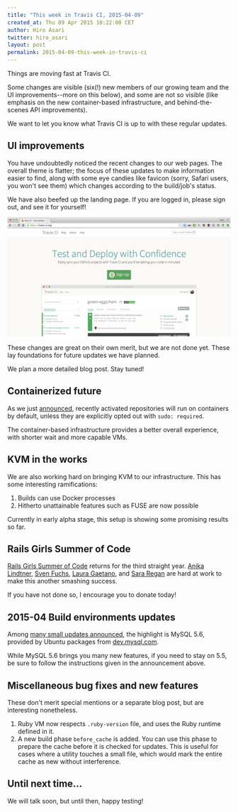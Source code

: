 ```yaml
---
title: "This week in Travis CI, 2015-04-09"
created_at: Thu 09 Apr 2015 10:22:00 CET
author: Hiro Asari
twitter: hiro_asari
layout: post
permalink: 2015-04-09-this-week-in-travis-ci
---
```


Things are moving fast at Travis CI.

Some changes are visible (six(!) new members of our growing team
and the UI improvements--more on this below), and some are not so visible (like emphasis on
the new container-based infrastructure, and behind-the-scenes API improvements).

We want to let you know what Travis CI is up to with these
regular updates.

## UI improvements
You have undoubtedly noticed the recent changes to our web pages.
The overall theme is flatter; the focus of these updates to make
information easier to find, along with some eye candies like favicon (sorry, Safari users, you won't see them)
which changes according to the build/job's status.

We have also beefed up the landing page.
If you are logged in, please sign out, and see it for yourself!

![](/images/landing-page.png)

These changes are great on their own merit, but we are not done yet.
These lay foundations for future updates we have planned.

We plan a more detailed blog post.
Stay tuned!

## Containerized future
As we just [announced](/2015-03-31-docker-default-on-the-way/), recently
activated repositories will run on containers by default, unless they are
explicitly opted out with `sudo: required`.

The container-based infrastructure provides a better overall experience,
with shorter wait and more capable VMs.

## KVM in the works
We are also working hard on bringing KVM to our infrastructure.
This has some interesting ramifications:

1. Builds can use Docker processes
2. Hitherto unattainable features such as FUSE are now possible

Currently in early alpha stage, this setup is showing some promising results so far.

## Rails Girls Summer of Code
[Rails Girls Summer of Code](http://railsgirlssummerofcode.org/) returns for the third straight year.
[Anika Lindtner](https://twitter.com/langziehohr), [Sven Fuchs](https://twitter.com/svenfuchs),
[Laura Gaetano](https://twitter.com/alicetragedy),
and [Sara Regan](https://twitter.com/sareg0)
are hard at work to make this another smashing success.

If you have not done so, I encourage you to donate today!

## 2015-04 Build environments updates
Among [many small updates announced](http://docs.travis-ci.com/user/build-environment-updates/2015-04-09),
the highlight is MySQL 5.6, provided by Ubuntu packages from [dev.mysql.com](http://dev.mysql.com/downloads/mysql/).

While MySQL 5.6 brings you many new features, if you need to stay on 5.5, be sure to follow the instructions
given in the announcement above.

## Miscellaneous bug fixes and new features
These don't merit special mentions or a separate blog post, but are interesting nonetheless.

1. Ruby VM now respects `.ruby-version` file, and uses the Ruby runtime defined in it.
2. A new build phase `before_cache` is added. You can use this phase to prepare the cache before it is checked for updates.
    This is useful for cases where a utility touches a small file, which would mark the entire cache as new without interference.

## Until next time…
We will talk soon, but until then, happy testing!
